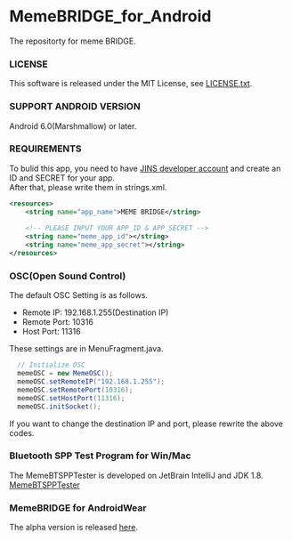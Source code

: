 # MemeBRIDGE_for_Android
The repositorty for meme BRIDGE.

### LICENSE
This software is released under the MIT License, see [LICENSE.txt](https://github.com/jins-meme/MemeBRIDGE_for_Android/blob/master/LICENSE.txt).

### SUPPORT ANDROID VERSION
Android 6.0(Marshmallow) or later.

### REQUIREMENTS
To bulid this app, you need to have [JINS developer account](https://developers.jins.com/en/) and create an ID and SECRET for your app.  
After that, please write them in strings.xml.
```xml:strings.xml
<resources>
    <string name="app_name">MEME BRIDGE</string>
  
    <!-- PLEASE INPUT YOUR APP_ID & APP_SECRET -->
    <string name="meme_app_id"></string>
    <string name="meme_app_secret"></string>
</resources>
```

### OSC(Open Sound Control)
The default OSC Setting is as follows.
* Remote IP: 192.168.1.255(Destination IP)
* Remote Port: 10316
* Host Port: 11316

These settings are in MenuFragment.java.
```java:MenuFragment.java
  // Initialize OSC
  memeOSC = new MemeOSC();
  memeOSC.setRemoteIP("192.168.1.255");
  memeOSC.setRemotePort(10316);
  memeOSC.setHostPort(11316);
  memeOSC.initSocket();
```
If you want to change the destination IP and port, please rewrite the above codes.

### Bluetooth SPP Test Program for Win/Mac
The MemeBTSPPTester is developed on JetBrain IntelliJ and JDK 1.8.  
[MemeBTSPPTester](https://github.com/tkrworks/MemeBTSPPTester)

### MemeBRIDGE for AndroidWear
The alpha version is released [here](https://github.com/tkrworks/MemeBRIDGE_for_AndroidWear).
